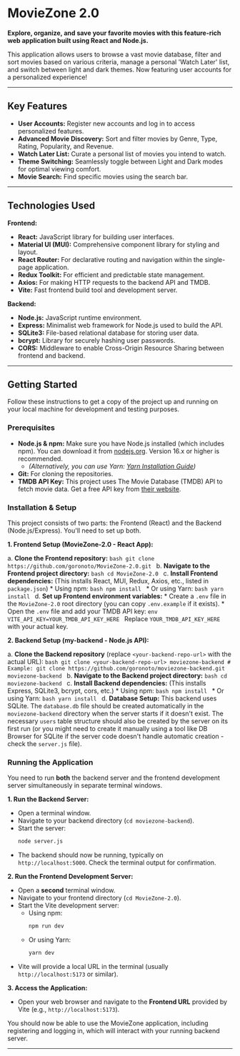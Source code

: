 # MovieZone 2.0

**Explore, organize, and save your favorite movies with this feature-rich web application built using React and Node.js.**

This application allows users to browse a vast movie database, filter and sort movies based on various criteria, manage a personal 'Watch Later' list, and switch between light and dark themes. Now featuring user accounts for a personalized experience!

---

## Key Features

*   **User Accounts:** Register new accounts and log in to access personalized features.
*   **Advanced Movie Discovery:** Sort and filter movies by Genre, Type, Rating, Popularity, and Revenue.
*   **Watch Later List:** Curate a personal list of movies you intend to watch.
*   **Theme Switching:** Seamlessly toggle between Light and Dark modes for optimal viewing comfort.
*   **Movie Search:** Find specific movies using the search bar.

---

## Technologies Used

**Frontend:**

*   **React:** JavaScript library for building user interfaces.
*   **Material UI (MUI):** Comprehensive component library for styling and layout.
*   **React Router:** For declarative routing and navigation within the single-page application.
*   **Redux Toolkit:** For efficient and predictable state management.
*   **Axios:** For making HTTP requests to the backend API and TMDB.
*   **Vite:** Fast frontend build tool and development server.

**Backend:**

*   **Node.js:** JavaScript runtime environment.
*   **Express:** Minimalist web framework for Node.js used to build the API.
*   **SQLite3:** File-based relational database for storing user data.
*   **bcrypt:** Library for securely hashing user passwords.
*   **CORS:** Middleware to enable Cross-Origin Resource Sharing between frontend and backend.

---

## Getting Started

Follow these instructions to get a copy of the project up and running on your local machine for development and testing purposes.

### Prerequisites

*   **Node.js & npm:** Make sure you have Node.js installed (which includes npm). You can download it from [nodejs.org](https://nodejs.org/). Version 16.x or higher is recommended.
    *   *(Alternatively, you can use Yarn: [Yarn Installation Guide](https://classic.yarnpkg.com/en/docs/install))*
*   **Git:** For cloning the repositories.
*   **TMDB API Key:** This project uses The Movie Database (TMDB) API to fetch movie data. Get a free API key from [their website](https://www.themoviedb.org/documentation/api).

### Installation & Setup

This project consists of two parts: the Frontend (React) and the Backend (Node.js/Express). You'll need to set up both.

**1. Frontend Setup (MovieZone-2.0 - React App):**

   a.  **Clone the Frontend repository:**
       ```bash
       git clone https://github.com/goronoto/MovieZone-2.0.git
       ```
   b.  **Navigate to the Frontend project directory:**
       ```bash
       cd MovieZone-2.0
       ```
   c.  **Install Frontend dependencies:** (This installs React, MUI, Redux, Axios, etc., listed in `package.json`)
       *   Using npm:
           ```bash
           npm install
           ```
       *   Or using Yarn:
           ```bash
           yarn install
           ```
   d.  **Set up Frontend environment variables:**
       *   Create a `.env` file in the `MovieZone-2.0` root directory (you can copy `.env.example` if it exists).
       *   Open the `.env` file and add your TMDB API key:
           ```env
           VITE_API_KEY=YOUR_TMDB_API_KEY_HERE
           ```
           Replace `YOUR_TMDB_API_KEY_HERE` with your actual key.

**2. Backend Setup (my-backend - Node.js API):**

   a.  **Clone the Backend repository** (replace `<your-backend-repo-url>` with the actual URL):
       ```bash
       git clone <your-backend-repo-url> moviezone-backend
       # Example: git clone https://github.com/goronoto/moviezone-backend.git moviezone-backend
       ```
   b.  **Navigate to the Backend project directory:**
       ```bash
       cd moviezone-backend
       ```
   c.  **Install Backend dependencies:** (This installs Express, SQLite3, bcrypt, cors, etc.)
       *   Using npm:
           ```bash
           npm install
           ```
       *   Or using Yarn:
           ```bash
           yarn install
           ```
   d.  **Database Setup:** This backend uses SQLite. The `database.db` file should be created automatically in the `moviezone-backend` directory when the server starts if it doesn't exist. The necessary `users` table structure should also be created by the server on its first run (or you might need to create it manually using a tool like DB Browser for SQLite if the server code doesn't handle automatic creation - check the `server.js` file).

### Running the Application

You need to run **both** the backend server and the frontend development server simultaneously in separate terminal windows.

**1. Run the Backend Server:**

   *   Open a terminal window.
   *   Navigate to your backend directory (`cd moviezone-backend`).
   *   Start the server:
       ```bash
       node server.js
       ```
   *   The backend should now be running, typically on `http://localhost:5000`. Check the terminal output for confirmation.

**2. Run the Frontend Development Server:**

   *   Open a **second** terminal window.
   *   Navigate to your frontend directory (`cd MovieZone-2.0`).
   *   Start the Vite development server:
       *   Using npm:
           ```bash
           npm run dev
           ```
       *   Or using Yarn:
           ```bash
           yarn dev
           ```
   *   Vite will provide a local URL in the terminal (usually `http://localhost:5173` or similar).

**3. Access the Application:**

   *   Open your web browser and navigate to the **Frontend URL** provided by Vite (e.g., `http://localhost:5173`).

You should now be able to use the MovieZone application, including registering and logging in, which will interact with your running backend server.

---
